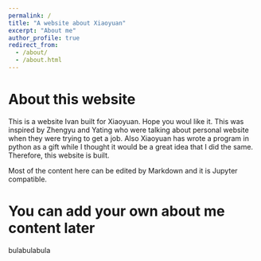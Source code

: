 ```yaml
---
permalink: /
title: "A website about Xiaoyuan"
excerpt: "About me"
author_profile: true
redirect_from: 
  - /about/
  - /about.html
---
```

# About this website
This is a website Ivan built for Xiaoyuan. Hope you woul like it. 
This was inspired by Zhengyu and Yating who were talking about personal website when they were trying to get a job. Also Xiaoyuan has wrote a program in python as a gift while I thought it would be a great idea that I did the same. Therefore, this website is built.

Most of the content here can be edited by Markdown and it is Jupyter compatible.

# You can add your own about me content later
bulabulabula

